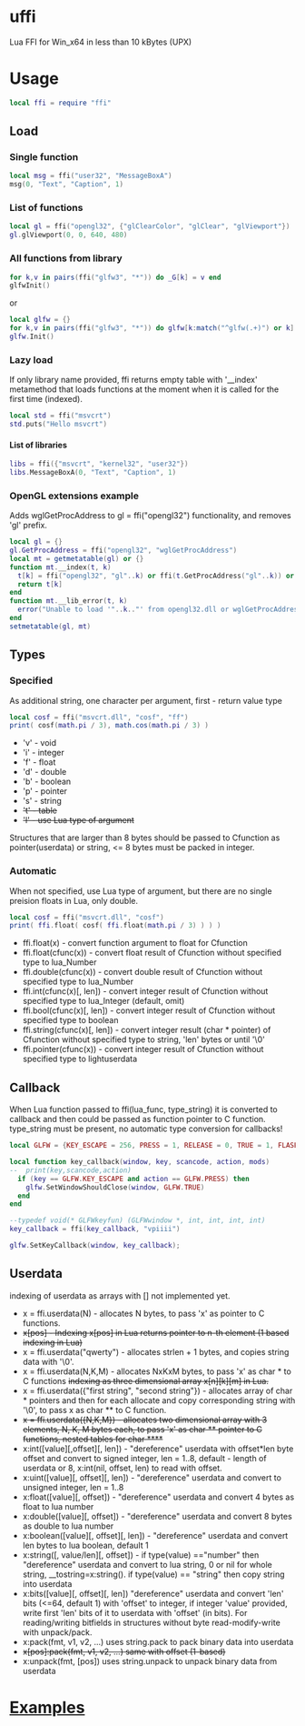 # uffi
Lua FFI for Win_x64 in less than 10 kBytes (UPX)
# Usage
```Lua
local ffi = require "ffi"
```
## Load
### Single function
```Lua
local msg = ffi("user32", "MessageBoxA")
msg(0, "Text", "Caption", 1)
```
### List of functions
```Lua
local gl = ffi("opengl32", {"glClearColor", "glClear", "glViewport"})
gl.glViewport(0, 0, 640, 480)
```
### All functions from library
```Lua
for k,v in pairs(ffi("glfw3", "*")) do _G[k] = v end
glfwInit()
```
or 
```Lua
local glfw = {}
for k,v in pairs(ffi("glfw3", "*")) do glfw[k:match("^glfw(.+)") or k] = v end
glfw.Init()
```
### Lazy load
If only library name provided, ffi returns empty table with '__index' metamethod that loads functions at the moment when it is called for the first time (indexed).
```Lua
local std = ffi("msvcrt")
std.puts("Hello msvcrt")
```
#### List of libraries
```Lua
libs = ffi({"msvcrt", "kernel32", "user32"})
libs.MessageBoxA(0, "Text", "Caption", 1)
```
### OpenGL extensions example
Adds wglGetProcAddress to gl = ffi("opengl32") functionality, and removes 'gl' prefix.
```Lua
local gl = {}
gl.GetProcAddress = ffi("opengl32", "wglGetProcAddress")
local mt = getmetatable(gl) or {}
function mt.__index(t, k) 
  t[k] = ffi("opengl32", "gl"..k) or ffi(t.GetProcAddress("gl"..k)) or getmetatable(t).__lib_error(t, "gl"..k)
  return t[k]
end
function mt.__lib_error(t, k) 
  error("Unable to load '"..k.."' from opengl32.dll or wglGetProcAddress") 
end
setmetatable(gl, mt)
```
## Types
### Specified
As additional string, one character per argument, first - return value type
```Lua
local cosf = ffi("msvcrt.dll", "cosf", "ff")
print( cosf(math.pi / 3), math.cos(math.pi / 3) )
```
* 'v' - void
* 'i' - integer
* 'f' - float
* 'd' - double
* 'b' - boolean
* 'p' - pointer
* 's' - string
* ~~'t' - table~~
* ~~'l' - use Lua type of argument~~

Structures that are larger than 8 bytes should be passed to Cfunction as pointer(userdata) or string, <= 8 bytes must be packed in integer.
### Automatic
When not specified, use Lua type of argument, but there are no single preision floats in Lua, only double.
```Lua
local cosf = ffi("msvcrt.dll", "cosf")
print( ffi.float( cosf( ffi.float(math.pi / 3) ) ) )
```
* ffi.float(x) - convert function argument to float for Cfunction
* ffi.float(cfunc(x)) - convert float result of Cfunction without specified type to lua_Number
* ffi.double(cfunc(x)) - convert double result of Cfunction without specified type to lua_Number
* ffi.int(cfunc(x)[, len]) - convert integer result of Cfunction without specified type to lua_Integer (default, omit)
* ffi.bool(cfunc(x)[, len]) - convert integer result of Cfunction without specified type to boolean
* ffi.string(cfunc(x)[, len]) - convert integer result (char * pointer) of Cfunction without specified type to string, 'len' bytes or until '\0'
* ffi.pointer(cfunc(x)) - convert integer result of Cfunction without specified type to lightuserdata
## Callback
When Lua function passed to ffi(lua_func, type_string) it is converted to callback and then could be passed as function pointer to C function.
type_string must be present, no automatic type conversion for callbacks!
```Lua
local GLFW = {KEY_ESCAPE = 256, PRESS = 1, RELEASE = 0, TRUE = 1, FLASE = 0}

local function key_callback(window, key, scancode, action, mods)
--  print(key,scancode,action)
  if (key == GLFW.KEY_ESCAPE and action == GLFW.PRESS) then
    glfw.SetWindowShouldClose(window, GLFW.TRUE)
  end
end

--typedef void(* GLFWkeyfun) (GLFWwindow *, int, int, int, int)
key_callback = ffi(key_callback, "vpiiii")

glfw.SetKeyCallback(window, key_callback);
```
## Userdata
indexing of userdata as arrays with [] not implemented yet.
* x = ffi.userdata(N) - allocates N bytes, to pass 'x' as pointer to C functions.
* ~~x[pos] - Indexing x[pos] in Lua returns pointer to n-th element (1 based indexing in Lua)~~
* x = ffi.userdata("qwerty") - allocates strlen + 1 bytes, and copies string data with '\0'.
* x = ffi.userdata(N,K,M) - allocates NxKxM bytes, to pass 'x' as char * to C functions ~~indexing as three dimensional array x[n][k][m] in Lua.~~
* x = ffi.userdata({"first string", "second string"}) - allocates array of char * pointers and then for each allocate and copy corresponding string with '\0', to pass x as char ** to C function.
* ~~x = ffi.userdata({N,K,M}) - allocates two dimensional array with 3 elements, N, K, M bytes each, to pass 'x' as char ** pointer to C functions, nested tables for char ****~~
* x:int([value][,offset][, len]) - "dereference" userdata with offset*len byte offset and convert to signed integer, len = 1..8, default - length of userdata or 8, x:int(nil, offset, len) to read with offset.
* x:uint([value][, offset][, len]) - "dereference" userdata and convert to unsigned integer, len = 1..8
* x:float([value][, offset]) - "dereference" userdata and convert 4 bytes as float to lua number
* x:double([value][, offset]) - "dereference" userdata and convert 8 bytes as double to lua number
* x:boolean([value][, offset][, len]) - "dereference" userdata and convert len bytes to lua boolean, default 1
* x:string([, value/len][, offset]) - if type(value) =="number" then "dereference" userdata and convert to lua string, 0 or nil for whole string, 
  __tostring=x:string(). if type(value) == "string" then copy string into userdata 
* x:bits([value][, offset][, len]) "dereference" userdata and convert 'len' bits (<=64, default 1) with 'offset' to integer, if integer 'value' provided, write first 'len' bits of it to userdata with 'offset' (in bits).
For reading/writing bitfields in structures without byte read-modify-write with unpack/pack.
* x:pack(fmt, v1, v2, ...) uses string.pack to pack binary data into userdata
* ~~x[pos]:pack(fmt, v1, v2, ...) same with offset (1-based)~~
* x:unpack(fmt, [pos]) uses string.unpack to unpack binary data from userdata

# [Examples](example/examples.md)
